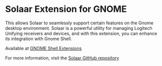 # Solaar Extension for GNOME

This allows Solaar to seamlessly support certain features on the Gnome desktop environment. Solaar is a powerful utility for managing Logitech Unifying receivers and devices, and with this extension, you can enhance its integration with Gnome Shell.

Available at [GNOME Shell Extensions](https://extensions.gnome.org/extension/6159/solaar-extension/)

For more information, visit the [Solaar GitHub repository](https://github.com/pwr-Solaar/Solaar)
